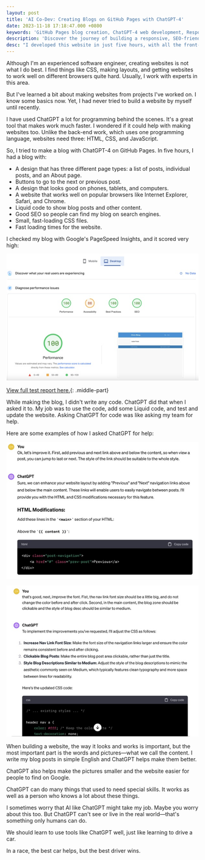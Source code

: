 ```yaml
---
layout: post
title: 'AI Co-Dev: Creating Blogs on GitHub Pages with ChatGPT-4'
date: 2023-11-18 17:18:47.000 +0800
keywords: 'GitHub Pages blog creation, ChatGPT-4 web development, Responsive web design, SEO-friendly blog, Cross-browser compatibility, Liquid syntax for blogs, PageSpeed Insights optimization, HTML CSS JavaScript basics, Non-native English blog writing, AI in front-end development, Compressing images for web, Automation in web design, ChatGPT prompts for coding, Technology blog setup, Enhancing blogs with AI'
description: 'Discover the journey of building a responsive, SEO-friendly blog on GitHub Pages using ChatGPT-4. From understanding the basics of HTML, CSS, and JavaScript to compressing images and crafting search engine optimized content, this blog illustrates how AI tools like ChatGPT-4 can streamline web development and enhance the creative process. Perfect for beginners and seasoned software engineers alike, learn how AI can transform blog creation and front-end development into an efficient, collaborative effort.'
desc: "I developed this website in just five hours, with all the front-end code entirely generated by ChatGPT. This experience suggests that ChatGPT has the potential to replace many traditional jobs, highlighting the need for us to adapt and prepare for such changes in the job market."
---
```


Although I'm an experienced software engineer, creating websites is not what I do best. I find things like CSS, making layouts, and getting websites to work well on different browsers quite hard. Usually, I work with experts in this area.

But I've learned a bit about making websites from projects I've worked on. I know some basics now. Yet, I had never tried to build a website by myself until recently.

I have used ChatGPT a lot for programming behind the scenes. It's a great tool that makes work much faster. I wondered if it could help with making websites too. Unlike the back-end work, which uses one programming language, websites need three: HTML, CSS, and JavaScript.

So, I tried to make a blog with ChatGPT-4 on GitHub Pages. In five hours, I had a blog with:

- A design that has three different page types: a list of posts, individual posts, and an About page.
- Buttons to go to the next or previous post.
- A design that looks good on phones, tablets, and computers.
- A website that works well on popular browsers like Internet Explorer, Safari, and Chrome.
- Liquid code to show blog posts and other content.
- Good SEO so people can find my blog on search engines.
- Small, fast-loading CSS files.
- Fast loading times for the website.

I checked my blog with Google's PageSpeed Insights, and it scored very high:

![pagespeed-score](/assets/resized_and_converted_image_0.jpg)

[View full test report here.](https://pagespeed.web.dev/analysis/https-chriswang-ai/cjm80xck4m?hl=en&form_factor=desktop){: .middle-part}

While making the blog, I didn't write any code. ChatGPT did that when I asked it to. My job was to use the code, add some Liquid code, and test and update the website. Asking ChatGPT for code was like asking my team for help.

Here are some examples of how I asked ChatGPT for help:

![prompt1](/assets/resized_and_converted_image_1.jpg)

![prompt2](/assets/resized_and_converted_image_2.jpg)

When building a website, the way it looks and works is important, but the most important part is the words and pictures—what we call the content. I write my blog posts in simple English and ChatGPT helps make them better.

ChatGPT also helps make the pictures smaller and the website easier for people to find on Google.

ChatGPT can do many things that used to need special skills. It works as well as a person who knows a lot about these things.

I sometimes worry that AI like ChatGPT might take my job. Maybe you worry about this too. But ChatGPT can't see or live in the real world—that's something only humans can do.

We should learn to use tools like ChatGPT well, just like learning to drive a car.

In a race, the best car helps, but the best driver wins.